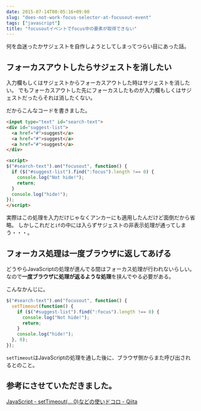 ```yaml
---
date: 2015-07-14T00:05:16+09:00
slug: "does-not-work-focus-selector-at-focusout-event"
tags: ["javascript"]
title: "focusoutイベントでfocus中の要素が取得できない"
---
```


何を血迷ったかサジェストを自作しようとしてしまってつらい目にあった話。

## フォーカスアウトしたらサジェストを消したい

入力欄もしくはサジェストからフォーカスアウトした時はサジェストを消したい。
でもフォーカスアウトした先にフォーカスしたものが入力欄もしくはサジェストだったらそれは消したくない。

だからこんなコードを書きました。

``` html
<input type="text" id="search-text">
<div id="suggest-list">
  <a href="#">suggest</a>
  <a href="#">suggest</a>
  <a href="#">suggest</a>
</div>

<script>
$("#search-text").on("focusout", function() {
  if ($("#suggest-list").find(":focus").length !== 0) {
    console.log("Not hide!");
    return;
  }
  console.log("hide!");
});
</script>
```

実際はこの処理を入力だけじゃなくアンカーにも適用したんだけど面倒だから省略。
しかしこれだと`if`の中には入らずサジェストの非表示処理が通ってしまう・・・。

## フォーカス処理は一度ブラウザに返してあげる

どうやらJavaScriptの処理が進んでる間はフォーカス処理が行われないらしい。
なので**一度ブラウザに処理が返るような処理**を挟んでやる必要がある。

こんなかんじに。

``` javascript
$("#search-text").on("focusout", function() {
  setTimeout(function() {
    if ($("#suggest-list").find(":focus").length !== 0) {
      console.log("Not hide!");
      return;
    }
    console.log("hide!");
  }, 0);
});
```

`setTimeout`はJavaScriptの処理を通した後に、ブラウザ側からまた呼び出されるとのこと。

## 参考にさせていただきました。

[JavaScript - setTimeout(...,0)などの使いドコロ - Qiita](http://qiita.com/jkr_2255/items/17693ab77beea71a871c)

